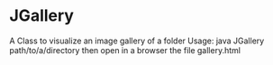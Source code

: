 JGallery
========

A Class to visualize an image gallery of a folder
Usage: java JGallery path/to/a/directory
       then open in a browser the file gallery.html
